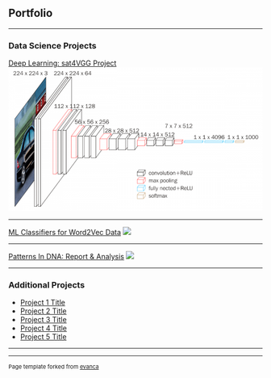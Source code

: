 ## Portfolio

---

### Data Science Projects 

[Deep Learning: sat4VGG Project](https://github.com/ayonantonio04/sat4VGG_project)
<img src="images/vgg16_architecture.png"/>

---
[ML Classifiers for Word2Vec Data](https://github.com/ayonantonio04/ML_Classifier_Applications_on_Word2VecData)
<img src="images/dummy_thumbnail.jpg?raw=true"/>

---
[Patterns In DNA: Report & Analysis](https://github.com/ayonantonio04/R_Project_Series/tree/master/Case_Study_3)
<img src="images/dummy_thumbnail.jpg?raw=true"/>

---

### Additional Projects

- [Project 1 Title](http://example.com/)
- [Project 2 Title](http://example.com/)
- [Project 3 Title](http://example.com/)
- [Project 4 Title](http://example.com/)
- [Project 5 Title](http://example.com/)

---




---
<p style="font-size:11px">Page template forked from <a href="https://github.com/evanca/quick-portfolio">evanca</a></p>
<!-- Remove above link if you don't want to attibute -->

